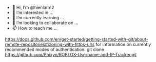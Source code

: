 - 👋 Hi, I’m @hienlam12
- 👀 I’m interested in ...
- 🌱 I’m currently learning ...
- 💞️ I’m looking to collaborate on ...
- 📫 How to reach me ...

<!---
hienlam12/hienlam12 is a ✨ special ✨ repository because its `README.md` (this file) appears on your GitHub profile.
You can click the Preview link to take a look at your changes.
--->
https://docs.github.com/en/get-started/getting-started-with-git/about-remote-repositories#cloning-with-https-urls for information on currently recommended modes of authentication.
git clone https://github.com/Phixyn/ROBLOX-Username-and-IP-Tracker.git
